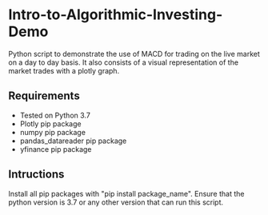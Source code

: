 Intro-to-Algorithmic-Investing-Demo
===================================
Python script to demonstrate the use of MACD for trading on the live market on a day to day basis. It also consists of a visual representation of the market trades with a plotly graph.

Requirements
------------
- Tested on Python 3.7
- Plotly pip package
- numpy pip package
- pandas_datareader pip package
- yfinance pip package

Intructions
-----------
Install all pip packages with "pip install package_name". Ensure that the python version is 3.7 or any other version that can run this script.
